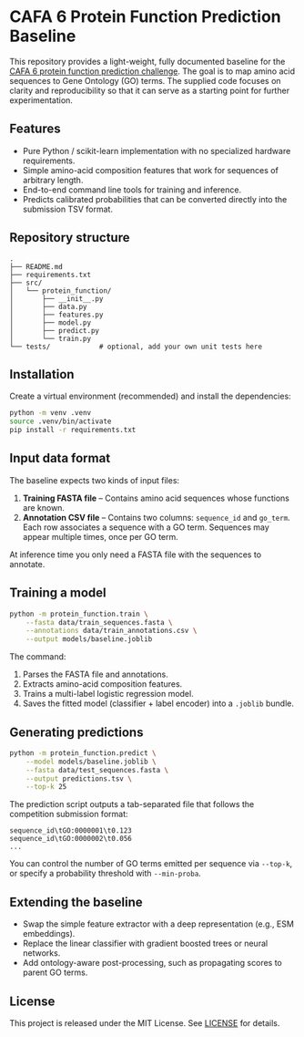 # CAFA 6 Protein Function Prediction Baseline

This repository provides a light-weight, fully documented baseline for the [CAFA 6 protein function prediction challenge](https://www.kaggle.com/competitions/cafa-6-protein-function-prediction). The goal is to map amino acid sequences to Gene Ontology (GO) terms. The supplied code focuses on clarity and reproducibility so that it can serve as a starting point for further experimentation.

## Features

- Pure Python / scikit-learn implementation with no specialized hardware requirements.
- Simple amino-acid composition features that work for sequences of arbitrary length.
- End-to-end command line tools for training and inference.
- Predicts calibrated probabilities that can be converted directly into the submission TSV format.

## Repository structure

```text
.
├── README.md
├── requirements.txt
├── src/
│   └── protein_function/
│       ├── __init__.py
│       ├── data.py
│       ├── features.py
│       ├── model.py
│       ├── predict.py
│       └── train.py
└── tests/            # optional, add your own unit tests here
```

## Installation

Create a virtual environment (recommended) and install the dependencies:

```bash
python -m venv .venv
source .venv/bin/activate
pip install -r requirements.txt
```

## Input data format

The baseline expects two kinds of input files:

1. **Training FASTA file** – Contains amino acid sequences whose functions are known.
2. **Annotation CSV file** – Contains two columns: `sequence_id` and `go_term`. Each row associates a sequence with a GO term. Sequences may appear multiple times, once per GO term.

At inference time you only need a FASTA file with the sequences to annotate.

## Training a model

```bash
python -m protein_function.train \
    --fasta data/train_sequences.fasta \
    --annotations data/train_annotations.csv \
    --output models/baseline.joblib
```

The command:

1. Parses the FASTA file and annotations.
2. Extracts amino-acid composition features.
3. Trains a multi-label logistic regression model.
4. Saves the fitted model (classifier + label encoder) into a `.joblib` bundle.

## Generating predictions

```bash
python -m protein_function.predict \
    --model models/baseline.joblib \
    --fasta data/test_sequences.fasta \
    --output predictions.tsv \
    --top-k 25
```

The prediction script outputs a tab-separated file that follows the competition submission format:

```
sequence_id\tGO:0000001\t0.123
sequence_id\tGO:0000002\t0.056
...
```

You can control the number of GO terms emitted per sequence via `--top-k`, or specify a probability threshold with `--min-proba`.

## Extending the baseline

- Swap the simple feature extractor with a deep representation (e.g., ESM embeddings).
- Replace the linear classifier with gradient boosted trees or neural networks.
- Add ontology-aware post-processing, such as propagating scores to parent GO terms.

## License

This project is released under the MIT License. See [LICENSE](LICENSE) for details.
